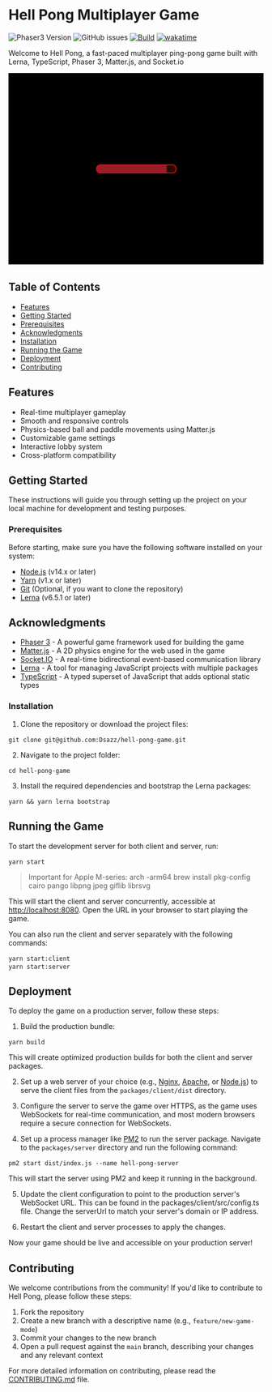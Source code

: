 # Hell Pong Multiplayer Game
![Phaser3 Version](https://img.shields.io/badge/Phaser3-v3.60.0-green)
![GitHub issues](https://img.shields.io/github/issues/Dsazz/hell-pong-game)
[![Build](https://github.com/Dsazz/hell-pong-game/actions/workflows/ci.yml/badge.svg)](https://github.com/Dsazz/hell-pong-game/actions/workflows/ci.yml)
[![wakatime](https://wakatime.com/badge/user/dc758638-7ecf-4653-9e0b-0f51eec4bb35/project/92bc3a12-6df4-4d7e-aa72-3e33575d61e5.svg)](https://wakatime.com/badge/user/dc758638-7ecf-4653-9e0b-0f51eec4bb35/project/92bc3a12-6df4-4d7e-aa72-3e33575d61e5)

Welcome to Hell Pong, a fast-paced multiplayer ping-pong game built with Lerna, TypeScript, Phaser 3, Matter.js, and Socket.io


<div align="center">
  <img src="./screenshots/menu.gif" alt="Hell Pong Multiplayer Game">
</div>


## Table of Contents

- [Features](#features)
- [Getting Started](#getting-started)
- [Prerequisites](#prerequisites)
- [Acknowledgments](#acknowledgments)
- [Installation](#installation)
- [Running the Game](#running-the-game)
- [Deployment](#deployment)
- [Contributing](#contributing)

## Features

- Real-time multiplayer gameplay
- Smooth and responsive controls
- Physics-based ball and paddle movements using Matter.js
- Customizable game settings
- Interactive lobby system
- Cross-platform compatibility

## Getting Started

These instructions will guide you through setting up the project on your local machine for development and testing purposes.

### Prerequisites

Before starting, make sure you have the following software installed on your system:

- [Node.js](https://nodejs.org/en/download/) (v14.x or later)
- [Yarn](https://yarnpkg.com/) (v1.x or later)
- [Git](https://git-scm.com/downloads) (Optional, if you want to clone the repository)
- [Lerna](https://lerna.js.org/) (v6.5.1 or later)

## Acknowledgments

- [Phaser 3](https://phaser.io/) - A powerful game framework used for building the game
- [Matter.js](https://brm.io/matter-js/) - A 2D physics engine for the web used in the game
- [Socket.IO](https://socket.io/) - A real-time bidirectional event-based communication library
- [Lerna](https://lerna.js.org/) - A tool for managing JavaScript projects with multiple packages
- [TypeScript](https://www.typescriptlang.org/) - A typed superset of JavaScript that adds optional static types

### Installation

1. Clone the repository or download the project files:
```
git clone git@github.com:Dsazz/hell-pong-game.git
```
2. Navigate to the project folder:
```
cd hell-pong-game
```
3. Install the required dependencies and bootstrap the Lerna packages:
```
yarn && yarn lerna bootstrap
```

## Running the Game

To start the development server for both client and server, run:
```
yarn start
```
> Important for Apple M-series: 
arch -arm64 brew install pkg-config cairo pango libpng jpeg giflib librsvg


This will start the client and server concurrently, accessible at [http://localhost:8080](http://localhost:8080). Open 
the URL in your browser to start playing the game.

You can also run the client and server separately with the following commands:
```
yarn start:client
yarn start:server
```

## Deployment

To deploy the game on a production server, follow these steps:

1. Build the production bundle:
```
yarn build
```

This will create optimized production builds for both the client and server packages.

2. Set up a web server of your choice (e.g., [Nginx](https://nginx.org/en/), [Apache](https://httpd.apache.org/), or [Node.js](https://nodejs.org/en/about/)) to serve the client files from the `packages/client/dist` directory.

3. Configure the server to serve the game over HTTPS, as the game uses WebSockets for real-time communication, and most modern browsers require a secure connection for WebSockets.

4. Set up a process manager like [PM2](https://pm2.keymetrics.io/) to run the server package. Navigate to the `packages/server` directory and run the following command:
```
pm2 start dist/index.js --name hell-pong-server
```
This will start the server using PM2 and keep it running in the background.

5. Update the client configuration to point to the production server's WebSocket URL. This can be found in the 
packages/client/src/config.ts file. Change the serverUrl to match your server's domain or IP address.

6. Restart the client and server processes to apply the changes.

Now your game should be live and accessible on your production server!

## Contributing

We welcome contributions from the community! If you'd like to contribute to Hell Pong, please follow these steps:

1. Fork the repository
2. Create a new branch with a descriptive name (e.g., `feature/new-game-mode`)
3. Commit your changes to the new branch
4. Open a pull request against the `main` branch, describing your changes and any relevant context

For more detailed information on contributing, please read the [CONTRIBUTING.md](CONTRIBUTING.md) file.
